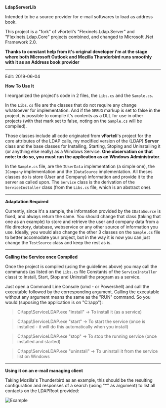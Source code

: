 **LdapServerLib**

Intended to be a source provider for e-mail softwares to load as address book.

This project is a "fork" of vForteli's "Flexinets.Ldap.Server" and "Flexinets.Ldap.Core" projects combined, and changed to Microsoft .Net Framework 2.0.

**Thanks to constant help from it's original developer i'm at the stage where both Microsoft Outlook and Mozilla Thunderbird runs smoothly with it as an Address book provider**

---
Edit: 2019-06-04

**How To Use It**

I reorganized the project's code in 2 files, the `Libs.cs` and the `Sample.cs`.

In the `Libs.cs` file are the classes that do not require any change whatsoever for implementation. And if the `DEBUG` markup is set to false in the project, is possible to compile it's contents as a DLL for use in other projects (with that mark set to false, noting on the `Sample.cs` will be compiled).

Those classes include all code originated from **vForteli**'s project for the core attributes of the LDAP calls, my modified version of the (LDAP) **Server** class and the base classes for Installing, Starting, Stoping and Uninstalling it (or anything else really) as a Windows Service. **One observation on that note: to do so, you must run the application as an Windows Administrator**.

In the `Sample.cs` file, are the `IUserData` implementation (a simple one), the `ICompany` implementation and the `IDataSource` implementation. All theses classes do is store (User and Company) information and provide it to the server as called upon. The `Service` class is the derivation of the `ServiceInstaller` class (from the `Libs.cs` file, which is an abstract one).

---

**Adaptation Required**

Currently, since it's a sample, the information provided by the `IDataSource` is fixed, and always return the same. You should change that class (taking that one as an example) to store and retrieve the user and company data from a file directory, database, webservice or any other source of information you use. Ideally, you would also change the other 3 classes on the `Sample.cs` file to better accomodate your project, but in the way it is now you can just change the `TestSource` class and keep the rest as is.

---

**Calling the Service once Compiled**

Once the project is compiled (using the guidelines above) you may call the commands (as listed on the `Libs.cs` file Constants of the `ServiceInstaller` class) to Install, Start, Stop and Uninstall the program as a service.

Just open a Command Line Console (cmd - or Powershell) and call the executable followed by the corresponding argument. Calling the executable without any argument means the same as the "RUN" command. So you would (suposing the application is on "C:\app\"):

> C:\app\ServiceLDAP.exe "install" -> To install it (as a service)

> C:\app\ServiceLDAP.exe "start" -> To start the service (once is installed - it will do this automatically when you install)

> C:\app\ServiceLDAP.exe "stop" -> To stop the running service (once installed and started)

> C:\app\ServiceLDAP.exe "uninstall" -> To uninstall it from the service list on Windows

---

**Using it on an e-mail managing client**

Taking Mozilla's Thunderbird as an example, this should be the resulting configuration and responses of a search (using "*" as argument) to list all contacts on the LDAPRoot provided:

<img src="https://github.com/Sammuel-Miranda/LdapServerLib/blob/master/Thunderbird.png" alt="Example" title="Example" style="max-width:100%;">
